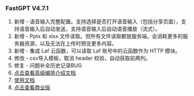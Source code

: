 ### FastGPT V4.7.1

1. 新增 - 语音输入完整配置。支持选择是否打开语音输入（包括分享页面），支持语音输入后自动发送，支持语音输入后自动语音播放（流式）。
2. 新增 - Pptx 和 xlsx 文件读取。但所有文件读取都放服务端，会消耗更多的服务器资源，以及无法在上传时预览更多内容。
3. 新增 - 集成 Laf 云函数，可以读取 Laf 账号中的云函数作为 HTTP 模块。
4. 修改 - csv导入模板，取消 header 校验，自动获取前两列。
5. 修复 - 问题补全历史记录BUG
6. [点击查看高级编排介绍文档](https://doc.fastgpt.in/docs/workflow/intro)
7. [使用文档](https://doc.fastgpt.in/docs/intro/)
8. [点击查看商业版](https://doc.fastgpt.in/docs/commercial/)